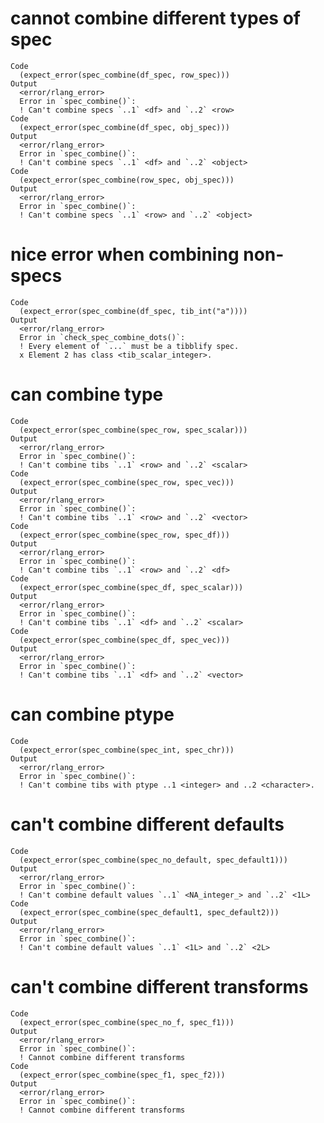 # cannot combine different types of spec

    Code
      (expect_error(spec_combine(df_spec, row_spec)))
    Output
      <error/rlang_error>
      Error in `spec_combine()`:
      ! Can't combine specs `..1` <df> and `..2` <row>
    Code
      (expect_error(spec_combine(df_spec, obj_spec)))
    Output
      <error/rlang_error>
      Error in `spec_combine()`:
      ! Can't combine specs `..1` <df> and `..2` <object>
    Code
      (expect_error(spec_combine(row_spec, obj_spec)))
    Output
      <error/rlang_error>
      Error in `spec_combine()`:
      ! Can't combine specs `..1` <row> and `..2` <object>

# nice error when combining non-specs

    Code
      (expect_error(spec_combine(df_spec, tib_int("a"))))
    Output
      <error/rlang_error>
      Error in `check_spec_combine_dots()`:
      ! Every element of `...` must be a tibblify spec.
      x Element 2 has class <tib_scalar_integer>.

# can combine type

    Code
      (expect_error(spec_combine(spec_row, spec_scalar)))
    Output
      <error/rlang_error>
      Error in `spec_combine()`:
      ! Can't combine tibs `..1` <row> and `..2` <scalar>
    Code
      (expect_error(spec_combine(spec_row, spec_vec)))
    Output
      <error/rlang_error>
      Error in `spec_combine()`:
      ! Can't combine tibs `..1` <row> and `..2` <vector>
    Code
      (expect_error(spec_combine(spec_row, spec_df)))
    Output
      <error/rlang_error>
      Error in `spec_combine()`:
      ! Can't combine tibs `..1` <row> and `..2` <df>
    Code
      (expect_error(spec_combine(spec_df, spec_scalar)))
    Output
      <error/rlang_error>
      Error in `spec_combine()`:
      ! Can't combine tibs `..1` <df> and `..2` <scalar>
    Code
      (expect_error(spec_combine(spec_df, spec_vec)))
    Output
      <error/rlang_error>
      Error in `spec_combine()`:
      ! Can't combine tibs `..1` <df> and `..2` <vector>

# can combine ptype

    Code
      (expect_error(spec_combine(spec_int, spec_chr)))
    Output
      <error/rlang_error>
      Error in `spec_combine()`:
      ! Can't combine tibs with ptype ..1 <integer> and ..2 <character>.

# can't combine different defaults

    Code
      (expect_error(spec_combine(spec_no_default, spec_default1)))
    Output
      <error/rlang_error>
      Error in `spec_combine()`:
      ! Can't combine default values `..1` <NA_integer_> and `..2` <1L>
    Code
      (expect_error(spec_combine(spec_default1, spec_default2)))
    Output
      <error/rlang_error>
      Error in `spec_combine()`:
      ! Can't combine default values `..1` <1L> and `..2` <2L>

# can't combine different transforms

    Code
      (expect_error(spec_combine(spec_no_f, spec_f1)))
    Output
      <error/rlang_error>
      Error in `spec_combine()`:
      ! Cannot combine different transforms
    Code
      (expect_error(spec_combine(spec_f1, spec_f2)))
    Output
      <error/rlang_error>
      Error in `spec_combine()`:
      ! Cannot combine different transforms

